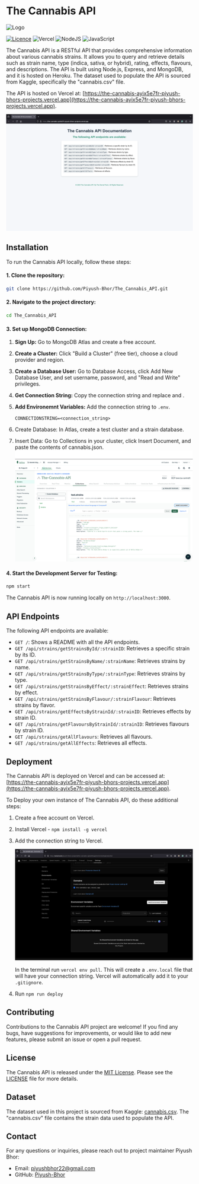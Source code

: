 # The Cannabis API

<img src="public/images/logo.png" alt="Logo" width="100%" style="max-height: 400px; object-fit: contain;" /> <br>

[![Licence](https://img.shields.io/github/license/Ileriayo/markdown-badges?style=for-the-badge)](./LICENSE)
![Vercel](https://img.shields.io/badge/vercel-%23000000.svg?style=for-the-badge&logo=vercel&logoColor=white)
![NodeJS](https://img.shields.io/badge/node.js-6DA55F?style=for-the-badge&logo=node.js&logoColor=white)
![JavaScript](https://img.shields.io/badge/javascript-%23323330.svg?style=for-the-badge&logo=javascript&logoColor=%23F7DF1E)

The Cannabis API is a RESTful API that provides comprehensive information about various cannabis strains. It allows you to query and retrieve details such as strain name, type (indica, sativa, or hybrid), rating, effects, flavours, and descriptions. The API is built using Node.js, Express, and MongoDB, and it is hosted on Heroku. The dataset used to populate the API is sourced from Kaggle, specifically the "cannabis.csv" file.

The API is hosted on Vercel at: [https://the-cannabis-ayix5e7fr-piyush-bhors-projects.vercel.app](https://the-cannabis-ayix5e7fr-piyush-bhors-projects.vercel.app).

![Deployed Project](public/images/deployed.png)

## Installation

To run the Cannabis API locally, follow these steps:

#### 1. Clone the repository:

```bash
git clone https://github.com/Piyush-Bhor/The_Cannabis_API.git
```

#### 2. Navigate to the project directory:

```bash
cd The_Cannabis_API
```

#### 3. Set up MongoDB Connection:

1.  **Sign Up:** Go to MongoDB Atlas and create a free account.

2.  **Create a Cluster:** Click "Build a Cluster" (free tier), choose a cloud provider and region.

3.  **Create a Database User:** Go to Database Access, click Add New Database User, and set username, password, and "Read and Write" privileges.

4.  **Get Connection String:** Copy the connection string and replace <username> and <password>.

5.  **Add Environemnt Variables:** Add the connection string to `.env`.

    ```
    CONNECTIONSTRING=<connection_string>
    ```

6.  Create Database: In Atlas, create a test cluster and a strain database.

7.  Insert Data: Go to Collections in your cluster, click Insert Document, and paste the contents of cannabis.json.
    ![MongoDB](public/images/mongo.png)

#### 4. Start the Development Server for Testing:

```bash
npm start
```

The Cannabis API is now running locally on `http://localhost:3000`.

## API Endpoints

The following API endpoints are available:

- `GET /`: Shows a README with all the API endpoints.
- `GET /api/strains/getStrainsById/:strainID`: Retrieves a specific strain by its ID.
- `GET /api/strains/getStrainsByName/:strainName`: Retrieves strains by name.
- `GET /api/strains/getStrainsByType/:strainType`: Retrieves strains by type.
- `GET /api/strains/getStrainsByEffect/:strainEffect`: Retrieves strains by effect.
- `GET /api/strains/getStrainsByFlavour/:strainFlavour`: Retrieves strains by flavor.
- `GET /api/strains/getEffectsByStrainId/:strainID`: Retrieves effects by strain ID.
- `GET /api/strains/getFlavoursByStrainId/:strainID`: Retrieves flavours by strain ID.
- `GET /api/strains/getAllFlavours`: Retrieves all flavours.
- `GET /api/strains/getAllEffects`: Retrieves all effects.

## Deployment

The Cannabis API is deployed on Vercel and can be accessed at: [https://the-cannabis-ayix5e7fr-piyush-bhors-projects.vercel.app](https://the-cannabis-ayix5e7fr-piyush-bhors-projects.vercel.app).

To Deploy your own instance of The Cannabis API, do these additional steps:

1. Create a free account on Vercel.

2. Install Vercel - `npm install -g vercel`

3. Add the connection string to Vercel.

   ![Vercel Env Variable](public/images/vercel-env.png)

   In the terminal run `vercel env pull`. This will create a `.env.local` file that will have your connection string. Vercel will automatically add it to your `.gitignore`.

4. Run `npm run deploy`

## Contributing

Contributions to the Cannabis API project are welcome! If you find any bugs, have suggestions for improvements, or would like to add new features, please submit an issue or open a pull request.

## License

The Cannabis API is released under the [MIT License](https://opensource.org/licenses/MIT). Please see the [LICENSE](https://github.com/Piyush-Bhor/The_Cannabis_API/blob/main/LICENSE) file for more details.

## Dataset

The dataset used in this project is sourced from Kaggle: [cannabis.csv](https://www.kaggle.com/datasets/kingburrito666/cannabis-strains). The "cannabis.csv" file contains the strain data used to populate the API.

## Contact

For any questions or inquiries, please reach out to project maintainer Piyush Bhor:

- Email: piyushbhor22@gmail.com
- GitHub: [Piyush-Bhor](https://github.com/Piyush-Bhor)
